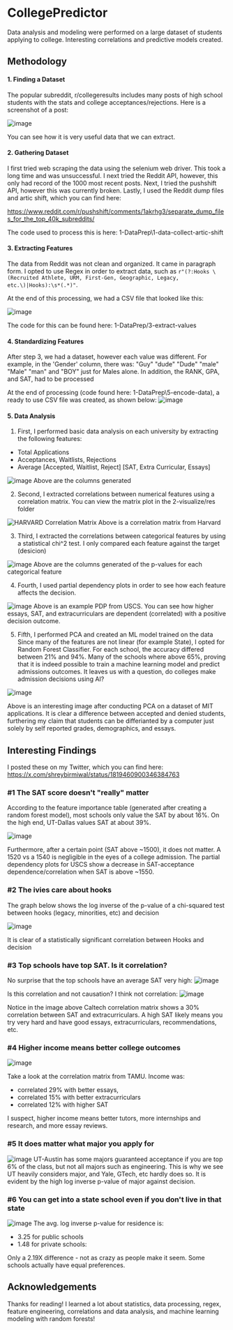 
# CollegePredictor

Data analysis and modeling were performed on a large dataset of students applying to college. Interesting correlations and predictive models created.



## Methodology

#### 1. Finding a Dataset

The popular subreddit, r/collegeresults includes many posts of high school students with the stats and college acceptances/rejections. Here is a screenshot of a post:

![image](https://github.com/user-attachments/assets/a88de724-cb49-41bc-a1b6-ea6d232d4aad)

You can see how it is very useful data that we can extract.


#### 2. Gathering Dataset
I first tried web scraping the data using the selenium web driver. This took a long time and was unsuccessful. I next tried the Reddit API, however, this only had record of the 1000 most recent posts. Next, I tried the pushshift API, however this was currently broken. Lastly, I used the Reddit dump files and artic shift, which you can find here:

https://www.reddit.com/r/pushshift/comments/1akrhg3/separate_dump_files_for_the_top_40k_subreddits/

The code used to process this is here: 1-DataPrep\1-data-collect-artic-shift

#### 3. Extracting Features

The data from Reddit was not clean and organized. It came in paragraph form.
I opted to use Regex in order to extract data, such as ````r"(?:Hooks \(Recruited Athlete, URM, First-Gen, Geographic, Legacy, etc.\)|Hooks):\s*(.*)"````.

At the end of this processing, we had a CSV file that looked like this:

![image](https://github.com/user-attachments/assets/96154dfa-667b-48d0-bda5-86654d360d74)

The code for this can be found here: 1-DataPrep/3-extract-values


#### 4. Standardizing Features

After step 3, we had a dataset, however each value was different. For example, in the 'Gender' column, there was: "Guy" "dude" "Dude" "male" "Male" "man" and "BOY" just for Males alone. In addition, the RANK, GPA, and SAT, had to be processed

At the end of processing (code found here: 1-DataPrep\5-encode-data), a ready to use CSV file was created, as shown below:
![image](https://github.com/user-attachments/assets/5e95cc06-310b-4d11-b5fa-98c6a0d73442)


#### 5. Data Analysis

1. First, I performed basic data analysis on each university by extracting the following features:
* Total Applications
* Acceptances, Waitlists, Rejections
* Average [Accepted, Waitlist, Reject] [SAT, Extra Curricular, Essays]

![image](https://github.com/user-attachments/assets/6b590142-456a-49ff-b2cc-15f69d373c8f)
Above are the columns generated

2. Second, I extracted correlations between numerical features using a correlation matrix. You can view the matrix plot in the 2-visualize/res folder

![HARVARD Correlation Matrix](https://github.com/user-attachments/assets/b9f43844-1af8-4061-8923-32de7b1dc4ca)
Above is a correlation matrix from Harvard

3. Third, I extracted the correlations between categorical features by using a statistical chi^2 test. I only compared each feature against the target (desicion)

![image](https://github.com/user-attachments/assets/a48ff98c-1844-4684-8dad-fe14fd7e8495)
Above are the columns generated of the p-values for each categorical feature

4. Fourth, I used partial dependency plots in order to see how each feature affects the decision. 

![image](https://github.com/user-attachments/assets/05bc95da-ab99-4ff4-bac8-644d7ef79390)
Above is an example PDP from USCS. You can see how higher essays, SAT, and extracurriculars are dependent (correlated) with a positive decision outcome.


5. Fifth, I performed PCA and created an ML model trained on the data
Since many of the features are not linear (for example State), I opted for Random Forest Classifier. For each school, the accuracy differed between 21% and 94%. Many of the schools where above 65%, proving that it is indeed possible to train a machine learning model and predict admissions outcomes. It leaves us with a question, do colleges make admission decisions using AI?

![image](https://github.com/user-attachments/assets/8f182d6c-613a-46c0-8e1e-8464033d1d48)

Above is an interesting image after conducting PCA on a dataset of MIT applications. It is clear a difference between accepted and denied students, furthering my claim that students can be differianted by a computer just solely by self reported grades, demographics, and essays.


## Interesting Findings

I posted these on my Twitter, which you can find here: https://x.com/shreybirmiwal/status/1819460900346384763

### #1 The SAT score doesn't "really" matter
According to the feature importance table (generated after creating a random forest model), most schools only value the SAT by about 16%. On the high end, UT-Dallas values SAT at about 39%.

![image](https://github.com/user-attachments/assets/9cac1898-6262-4875-afb5-112bd2b7d7cd)

Furthermore, after a certain point (SAT above ~1500), it does not matter. A 1520 vs a 1540 is negligible in the eyes of a college admission. The partial dependency plots for USCS show a decrease in SAT-acceptance dependence/correlation when SAT is above ~1550.

### #2 The ivies care about hooks

The graph below shows the log inverse of the p-value of a chi-squared test between hooks (legacy, minorities, etc) and decision

![image](https://github.com/user-attachments/assets/ec24a0ed-0cf8-4704-b038-5390d06cdd69)

It is clear of a statistically significant correlation between Hooks and decision

### #3 Top schools have top SAT. Is it correlation?
No surprise that the top schools have an average SAT very high:
![image](https://github.com/user-attachments/assets/3bafba1b-4018-44ac-9d99-0b4a4babc318)

Is this correlation and not causation? I think not correlation:
![image](https://github.com/user-attachments/assets/3007dbe2-04a8-4bfe-a06a-8ab7483f364d)

Notice in the image above Caltech correlation matrix shows a 30% correlation between SAT and extracurriculars. A high SAT likely means you try very hard and have good essays, extracurriculars, recommendations, etc.

### #4 Higher income means better college outcomes

![image](https://github.com/user-attachments/assets/e16d4330-cad4-43a7-92c4-4700ccbda475)

Take a look at the correlation matrix from TAMU. 
Income was:
* correlated 29% with better essays,
* correlated 15% with better extracurriculars
* correlated 12% with higher SAT

I suspect, higher income means better tutors, more internships and research, and more essay reviews.

### #5 It does matter what major you apply for
![image](https://github.com/user-attachments/assets/fb3862c1-8dce-4b23-be65-044dcf252033)
UT-Austin has some majors guaranteed acceptance if you are top 6% of the class, but not all majors such as engineering. This is why we see UT heavily considers major, and Yale, GTech, etc hardly does so. It is evident by the high log inverse p-value of major against decision.

### #6 You can get into a state school even if you don't live in that state
![image](https://github.com/user-attachments/assets/c53bc958-841d-4c90-9c69-ffdae58ebe8c)
The avg. log inverse p-value for residence is:
* 3.25 for public schools 
* 1.48 for private schools:

Only a 2.19X difference - not as crazy as people make it seem. Some schools actually have equal preferences.





## Acknowledgements

Thanks for reading! I learned a lot about statistics, data processing, regex, feature engineering, correlations and data analysis, and machine learning modeling with random forests!
